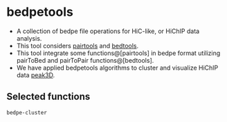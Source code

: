 # bedpetools
- A collection of bedpe file operations for HiC-like, or HiChIP data analysis.
- This tool considers [pairtools](https://github.com/open2c/pairtools) and [bedtools](https://github.com/arq5x/bedtools).
- This tool integrate some functions@[pairtools] in bedpe format utilizing pairToBed and pairToPair functions@[bedtools]. 
- We have applied bedpetools algorithms to cluster and visualize HiChIP data [peak3D](https://github.com/hmgene/peaks3d).

## Selected functions
```
bedpe-cluster 
```
